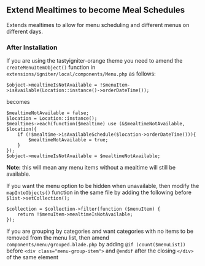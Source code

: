 ## Extend Mealtimes to become Meal Schedules

Extends mealtimes to allow for menu scheduling and different menus on different days.

### After Installation
If you are using the tastyigniter-orange theme you need to amend the `createMenuItemObject()` function in `extensions/igniter/local/components/Menu.php` as follows:

```
$object->mealtimeIsNotAvailable = !$menuItem->isAvailable(Location::instance()->orderDateTime());
```

becomes

```
$mealtimeNotAvailable = false;
$location = Location::instance();
$mealtimes->each(function($mealtime) use (&$mealtimeNotAvailable, $location){
    if (!$mealtime->isAvailableSchedule($location->orderDateTime())){
        $mealtimeNotAvailable = true;
    }
});
$object->mealtimeIsNotAvailable = $mealtimeNotAvailable;
```

**Note:** this will mean any menu items without a mealtime will still be available.

If you want the menu option to be hidden when unavailable, then modify the `mapIntoObjects()` function in the same file by adding the following before `$list->setCollection();`

 
```
$collection = $collection->filter(function ($menuItem) {
	return !$menuItem->mealtimeIsNotAvailable;
});
```

If you are grouping by categories and want categories with no items to be removed from the menu list, then amend `components/menu/grouped.blade.php` by adding  `@if (count($menuList)) `before `<div class="menu-group-item">` and `@endif` after the closing `</div>` of the same element